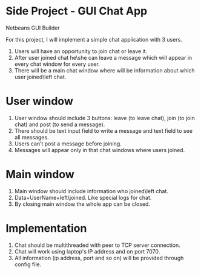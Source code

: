 # Side Project - GUI Chat App
Netbeans GUI Builder

For this project, I will implement a simple chat application with 3 users.
1. Users will have an opportunity to join chat or leave it.
2. After user joined chat he\she can leave a message which will appear in every chat window for every user.
3. There will be a main chat window where will be information about which user joined\left chat.

# User window
1. User window should include 3 buttons: leave (to leave chat), join (to join chat) and post (to send a message).
2. There should be text input field to write a message and text field to see all messages.
4. Users can’t post a message before joining.
5. Messages will appear only in that chat windows where users joined.

# Main window
1. Main window should include information who joined\left chat.
2. Data+UserName+left\joined. Like special logs for chat.
3. By closing main window the whole app can be closed.

# Implementation
1. Chat should be multithreaded with peer to TCP server connection.
2. Chat will work using laptop's IP address and on port 7070.
3. All information (ip address, port and so on) will be provided through config file.
